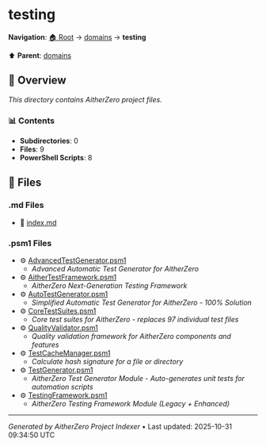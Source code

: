 # testing

**Navigation**: [🏠 Root](../../index.md) → [domains](../index.md) → **testing**

⬆️ **Parent**: [domains](../index.md)

## 📖 Overview

*This directory contains AitherZero project files.*

### 📊 Contents

- **Subdirectories**: 0
- **Files**: 9
- **PowerShell Scripts**: 8

## 📄 Files

### .md Files

- 📝 [index.md](./index.md)

### .psm1 Files

- ⚙️ [AdvancedTestGenerator.psm1](./AdvancedTestGenerator.psm1)
  - *Advanced Automatic Test Generator for AitherZero*
- ⚙️ [AitherTestFramework.psm1](./AitherTestFramework.psm1)
  - *AitherZero Next-Generation Testing Framework*
- ⚙️ [AutoTestGenerator.psm1](./AutoTestGenerator.psm1)
  - *Simplified Automatic Test Generator for AitherZero - 100% Solution*
- ⚙️ [CoreTestSuites.psm1](./CoreTestSuites.psm1)
  - *Core test suites for AitherZero - replaces 97 individual test files*
- ⚙️ [QualityValidator.psm1](./QualityValidator.psm1)
  - *Quality validation framework for AitherZero components and features*
- ⚙️ [TestCacheManager.psm1](./TestCacheManager.psm1)
  - *Calculate hash signature for a file or directory*
- ⚙️ [TestGenerator.psm1](./TestGenerator.psm1)
  - *AitherZero Test Generator Module - Auto-generates unit tests for automation scripts*
- ⚙️ [TestingFramework.psm1](./TestingFramework.psm1)
  - *AitherZero Testing Framework Module (Legacy + Enhanced)*

---

*Generated by AitherZero Project Indexer* • Last updated: 2025-10-31 09:34:50 UTC

